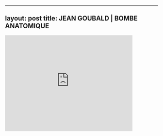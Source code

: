 

---
layout: post
title: JEAN GOUBALD | BOMBE ANATOMIQUE
---


<iframe width="420" height="315" src="http://www.youtube.com/embed/if4GsYNmgTI" frameborder="0" allowfullscreen></iframe>


